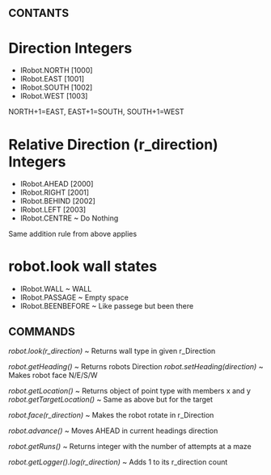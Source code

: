 ## CONTANTS

# Direction Integers
- IRobot.NORTH [1000]
- IRobot.EAST [1001]
- IRobot.SOUTH [1002]
- IRobot.WEST [1003]

NORTH+1=EAST, EAST+1=SOUTH, SOUTH+1=WEST

# Relative Direction (r_direction) Integers
- IRobot.AHEAD [2000]
- IRobot.RIGHT [2001]
- IRobot.BEHIND [2002]
- IRobot.LEFT [2003]
- IRobot.CENTRE ~ Do Nothing

Same addition rule from above applies

# robot.look wall states
- IRobot.WALL ~ WALL
- IRobot.PASSAGE ~ Empty space
- IRobot.BEENBEFORE ~ Like passege but been there

## COMMANDS

*robot.look(r_direction)* ~ Returns wall type in given r_Direction

*robot.getHeading()* ~ Returns robots Direction
*robot.setHeading(direction)* ~ Makes robot face N/E/S/W

*robot.getLocation()* ~ Returns object of point type with members x and y
*robot.getTargetLocation()* ~ Same as above but for the target

*robot.face(r_direction)* ~ Makes the robot rotate in r_Direction

*robot.advance()* ~ Moves AHEAD in current headings direction

*robot.getRuns()* ~ Returns integer with the number of attempts at a maze

*robot.getLogger().log(r_direction)* ~ Adds 1 to its r_direction count
